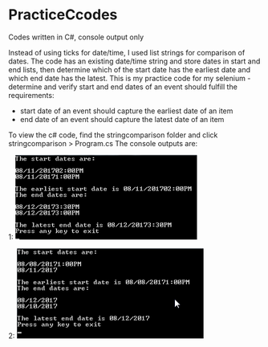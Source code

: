 # PracticeCcodes
Codes written in C#, console output only

Instead of using ticks for date/time, I used list strings for comparison of dates. The code has an existing date/time string and store dates in start and end lists, then determine which of the start date has the earliest date and which end date has the latest. This is my practice code for my selenium - determine and verify start and end dates of an event should fulfill the requirements:
 - start date of an event should capture the earliest date of an item
 - end date of an event should capture the latest date of an item 

To view the c# code, find the stringcomparison folder and click stringcomparison > Program.cs
The console outputs are:

1: 
![alt text](https://github.com/mmorenoivy/PracticeCcodes/blob/master/1.png)

2: ![alt text](https://github.com/mmorenoivy/PracticeCcodes/blob/master/2.png)

